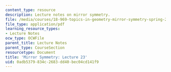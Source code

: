```yaml
---
content_type: resource
description: Lecture notes on mirror symmetry.
file: /media/courses/18-969-topics-in-geometry-mirror-symmetry-spring-2009/0adb5379834c2683dd40bec04cd141f9_MIT18_969s09_lec23.pdf
file_type: application/pdf
learning_resource_types:
- Lecture Notes
ocw_type: OCWFile
parent_title: Lecture Notes
parent_type: CourseSection
resourcetype: Document
title: 'Mirror Symmetry: Lecture 23'
uid: 0adb5379-834c-2683-dd40-bec04cd141f9
---
```

